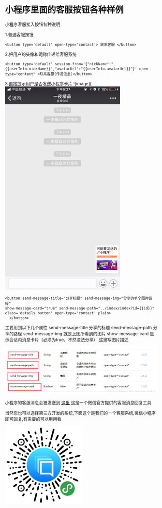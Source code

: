 # 小程序里面的客服按钮各种样例
小程序客服接入按钮各种说明

1.普通客服按钮
```
<button type='default' open-type='contact'> 联系客服 </button>
```

2.把用户的头像和昵称传递给客服系统
```
<button type='default' session-from='{"nickName":"{{userInfo.nickName}}","avatarUrl":"{{userInfo.avatarUrl}}"}' open-type="contact" >联系客服(传递信息)</button>

```

3.直接提示用户是否发送小程序卡片
 ![image](
 <img width="380" height="673" src="https://github.com/agilab/hikefu/raw/master/send-message-demo.jpeg"/>
```
<button send-message-title="分享标题" send-message-img="分享的单个图片链接"
show-message-card="true" send-message-path="../index/index?id={{id}}"
class='details_button' open-type='contact' plain>
  </button>
 ```


 主要用到以下几个属性
 send-message-title 分享的标题
 send-message-path 分享的路径
 send-message-img 就是上图所看到的图片
 show-message-card 显示会话内消息卡片（必须为true，不然没法分享）
 这里写图片描述


 ![image](https://github.com/agilab/hikefu/raw/master/send-message.png)

 小程序的客服消息会被发送到 [这里](https://mpkf.weixin.qq.com/)
这是一个微信官方提供的客服消息回复工具

当然您也可以选择第三方开发的系统,下面这个是我们的一个客服系统,微信小程序即可回复,有需要的可以用用看

 ![image](https://github.com/agilab/hikefu/raw/master/hi.jpg)

